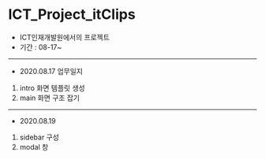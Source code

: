 # ICT_Project_itClips

* ICT인재개발원에서의 프로젝트
* 기간 : 08-17~

------
* 2020.08.17 업무일지
1. intro 화면 템플릿 생성
2. main 화면 구조 잡기
------
* 2020.08.19
1. sidebar 구성
2. modal 창 
